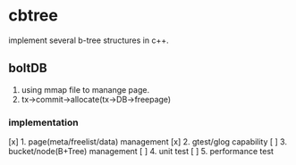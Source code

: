 # cbtree

implement several b-tree structures in c++.

## boltDB

1. using mmap file to manange page.
2. tx->commit->allocate(tx->DB->freepage)

### implementation

[x] 1. page(meta/freelist/data) management
[x] 2. gtest/glog capability
[ ] 3. bucket/node(B+Tree) management
[ ] 4. unit test
[ ] 5. performance test